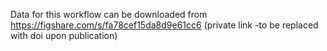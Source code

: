 Data for this workflow can be downloaded from https://figshare.com/s/fa78cef15da8d9e61cc6 (private link -to be replaced with doi upon publication)
